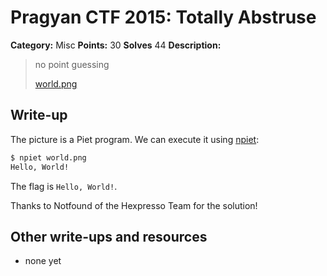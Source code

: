 # Pragyan CTF 2015: Totally Abstruse

**Category:** Misc
**Points:** 30
**Solves** 44
**Description:**

> no point guessing
>
> [world.png](world.png)

## Write-up

The picture is a Piet program. We can execute it using [npiet](http://www.bertnase.de/npiet/):

```bash
$ npiet world.png
Hello, World!
```

The flag is `Hello, World!`.

Thanks to Notfound of the Hexpresso Team for the solution!

## Other write-ups and resources

* none yet
